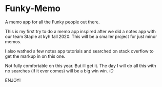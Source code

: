 # Funky-Memo
A memo app for all the Funky people out there. 

This is my first try to do a memo app inspired after we did a notes app with our team Staple at kyh
fall 2020. This will be a smaller project for just minor memos.

I also wathed a few notes app tutorials and searched on stack overflow to get the markup in on this one. 

Not fully comfortable on this year. But ill get it. The day I will do all this with no searches (if it ever comes) will be a big win win. :D 

ENJOY!

